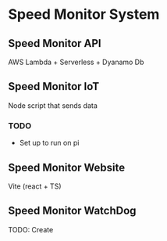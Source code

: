 # Speed Monitor System

## Speed Monitor API

AWS Lambda + Serverless + Dyanamo Db

## Speed Monitor IoT

Node script that sends data

### TODO

- Set up to run on pi

## Speed Monitor Website

Vite (react + TS)

## Speed Monitor WatchDog

TODO: Create
